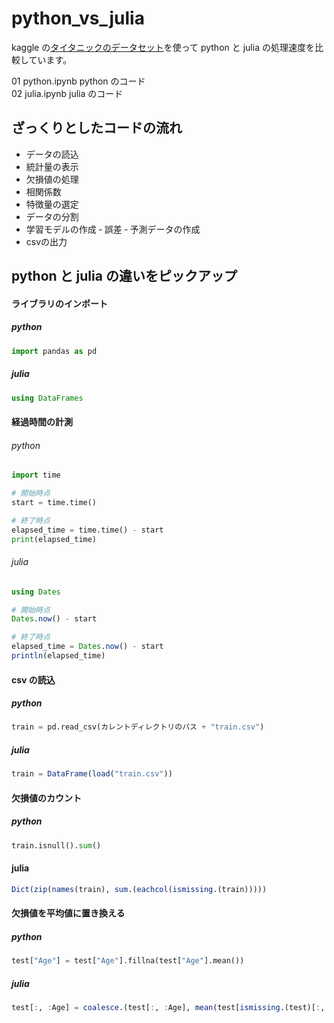 # python_vs_julia

kaggle の[タイタニックのデータセット](https://www.kaggle.com/c/titanic/data)を使って python と julia の処理速度を比較しています。

01 python.ipynb python のコード  
02 julia.ipynb julia のコード  

## ざっくりとしたコードの流れ

- データの読込  
- 統計量の表示  
- 欠損値の処理  
- 相関係数
- 特徴量の選定
- データの分割
- 学習モデルの作成
‐ 誤差
‐ 予測データの作成
- csvの出力

## python と julia の違いをピックアップ

#### ライブラリのインポート
##### python
```python
import pandas as pd
```

##### julia
```julia
using DataFrames
```

#### 経過時間の計測
###### python
```python
import time

# 開始時点
start = time.time()

# 終了時点
elapsed_time = time.time() - start
print(elapsed_time)
```

###### julia
```julia
using Dates

# 開始時点
Dates.now() - start

# 終了時点
elapsed_time = Dates.now() - start
println(elapsed_time)
```

#### csv の読込
##### python
```python
train = pd.read_csv(カレントディレクトリのパス + "train.csv")
```

##### julia
```julia
train = DataFrame(load("train.csv"))
```

#### 欠損値のカウント

##### python
```python
train.isnull().sum()
```

#### julia
```julia
Dict(zip(names(train), sum.(eachcol(ismissing.(train)))))
```

#### 欠損値を平均値に置き換える

##### python
```python
test["Age"] = test["Age"].fillna(test["Age"].mean())
```

##### julia
```julia
test[:, :Age] = coalesce.(test[:, :Age], mean(test[ismissing.(test)[:, :Age] .== 0, :][:, :Age]))
```
